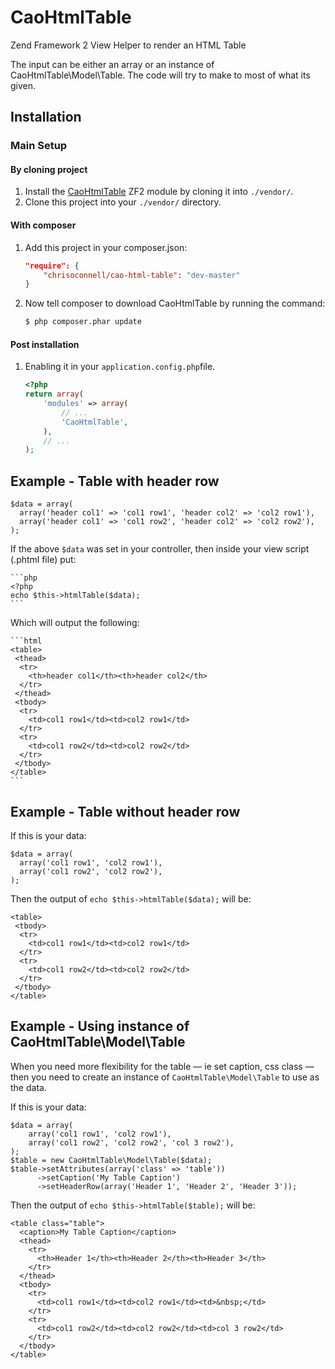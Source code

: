 CaoHtmlTable
============

Zend Framework 2 View Helper to render an HTML Table

The input can be either an array or an instance of CaoHtmlTable\Model\Table.
The code will try to make to most of what its given. 

Installation
------------

### Main Setup

#### By cloning project

1. Install the [CaoHtmlTable](https://github.com/chrisoconnell/CaoHtmlTable) ZF2 module
   by cloning it into `./vendor/`.
2. Clone this project into your `./vendor/` directory.

#### With composer

1. Add this project in your composer.json:

    ```json
    "require": {
        "chrisoconnell/cao-html-table": "dev-master"
    }
    ```

2. Now tell composer to download CaoHtmlTable by running the command:

    ```bash
    $ php composer.phar update
    ```

#### Post installation

1. Enabling it in your `application.config.php`file.

    ```php
    <?php
    return array(
        'modules' => array(
            // ...
            'CaoHtmlTable',
        ),
        // ...
    );
    ```

Example - Table with header row
----------------------------------
    $data = array(
      array('header col1' => 'col1 row1', 'header col2' => 'col2 row1'),
      array('header col1' => 'col1 row2', 'header col2' => 'col2 row2'),
    );

If the above `$data` was set in your controller, then inside your view script (.phtml file) put:

    ```php
    <?php
    echo $this->htmlTable($data);
    ```

Which will output the following:

    ```html
    <table>
     <thead>
      <tr>
        <th>header col1</th><th>header col2</th>
      </tr>
     </thead>
     <tbody>
      <tr>
        <td>col1 row1</td><td>col2 row1</td>
      </tr>
      <tr>
        <td>col1 row2</td><td>col2 row2</td>
      </tr>
     </tbody>
    </table>
    ```
    
Example - Table without header row
----------------------------------
If this is your data:

    $data = array(
      array('col1 row1', 'col2 row1'),
      array('col1 row2', 'col2 row2'),
    );
    
Then the output of `echo $this->htmlTable($data);` will be:

    <table>
     <tbody>
      <tr>
        <td>col1 row1</td><td>col2 row1</td>
      </tr>
      <tr>
        <td>col1 row2</td><td>col2 row2</td>
      </tr>
     </tbody>
    </table>

Example - Using instance of CaoHtmlTable\Model\Table
----------------------------------------------------
When you need more flexibility for the table &mdash; ie set caption, css class &mdash; then you need to create an instance of
`CaoHtmlTable\Model\Table` to use as the data.

If this is your data:

    $data = array(
        array('col1 row1', 'col2 row1'),
        array('col1 row2', 'col2 row2', 'col 3 row2'),
    );
    $table = new CaoHtmlTable\Model\Table($data);
    $table->setAttributes(array('class' => 'table'))
          ->setCaption('My Table Caption')
          ->setHeaderRow(array('Header 1', 'Header 2', 'Header 3'));

Then the output of `echo $this->htmlTable($table);` will be:

    <table class="table">
      <caption>My Table Caption</caption>
      <thead>
        <tr>
          <th>Header 1</th><th>Header 2</th><th>Header 3</th>
        </tr>
      </thead>
      <tbody>
        <tr>
          <td>col1 row1</td><td>col2 row1</td><td>&nbsp;</td>
        </tr>
        <tr>
          <td>col1 row2</td><td>col2 row2</td><td>col 3 row2</td>
        </tr>
      </tbody>
    </table>
